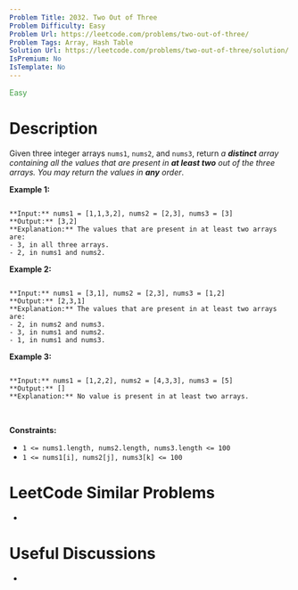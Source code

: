 ```yaml
---
Problem Title: 2032. Two Out of Three
Problem Difficulty: Easy
Problem Url: https://leetcode.com/problems/two-out-of-three/
Problem Tags: Array, Hash Table
Solution Url: https://leetcode.com/problems/two-out-of-three/solution/
IsPremium: No
IsTemplate: No
---
```


<span style="color: rgb(67, 160, 71);">Easy</span>

# Description

Given three integer arrays `nums1`, `nums2`, and `nums3`, return *a **distinct** array containing all the values that are present in **at least two** out of the three arrays. You may return the values in **any** order*.
 


**Example 1:**



```

**Input:** nums1 = [1,1,3,2], nums2 = [2,3], nums3 = [3]
**Output:** [3,2]
**Explanation:** The values that are present in at least two arrays are:
- 3, in all three arrays.
- 2, in nums1 and nums2.

```

**Example 2:**



```

**Input:** nums1 = [3,1], nums2 = [2,3], nums3 = [1,2]
**Output:** [2,3,1]
**Explanation:** The values that are present in at least two arrays are:
- 2, in nums2 and nums3.
- 3, in nums1 and nums2.
- 1, in nums1 and nums3.

```

**Example 3:**



```

**Input:** nums1 = [1,2,2], nums2 = [4,3,3], nums3 = [5]
**Output:** []
**Explanation:** No value is present in at least two arrays.

```

 


**Constraints:**


* `1 <= nums1.length, nums2.length, nums3.length <= 100`
* `1 <= nums1[i], nums2[j], nums3[k] <= 100`




# LeetCode Similar Problems

- []()

# Useful Discussions

- []()
